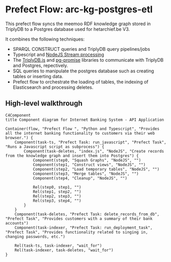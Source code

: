 # Prefect Flow: arc-kg-postgres-etl

This prefect flow syncs the meemoo RDF knowledge graph stored in TriplyDB to a Postgres database used for hetarchief.be V3.

It combines the following techniques:
- SPARQL CONSTRUCT queries and TriplyDB query pipelines/jobs
- Typescript and [NodeJS Stream processing](https://nodejs.org/api/stream.html)
- The [TriplyDB.js](https://docs.triply.cc/triplydb-js/) and [pg-promise](https://github.com/vitaly-t/pg-promise) libraries to communicate with TriplyDB and Postgres, repectively.
- SQL queries to manipulate the postgres database such as creating tables or inserting data.
- Prefect flow to orchestrate the loading of tables, the indexing of Elasticsearch and processing deletes.

## High-level walkthrough



```mermaid
C4Component
title Component diagram for Internet Banking System - API Application

Container(flow, "Prefect Flow ", "Python and Typescript", "Provides all the internet banking functionality to customers via their web browser.") {
    Component(task-ts, "Prefect Task: run_javascript", "Prefect Task", "Runs a Javascript script as subprocess") {
        Component(task-deletes, "index.js", "NodeJS", "Create records from the knowledge graph and insert them into Postgres") {
            Component(step0, "Squash Graphs", "NodeJS", "") 
            Component(step1, "Construct views", "NodeJS", "") 
            Component(step2, "Load temporary tables", "NodeJS", "") 
            Component(step3, "Merge tables", "NodeJS", "") 
            Component(step4, "Cleanup", "NodeJS", "") 
            
            Rel(step0, step1, "")
            Rel(step1, step2, "")
            Rel(step2, step3, "")
            Rel(step3, step4, "")
        }
    }
    Component(task-deletes, "Prefect Task: delete_records_from_db", "Prefect Task", "Provides customers with a summary of their bank accounts")
    Component(task-indexer, "Prefect Task: run_deployment_task", "Prefect Task", "Provides functionality related to singing in, changing passwords, etc.")

    Rel(task-ts, task-indexer, "wait_for")
    Rel(task-indexer, task-deletes, "wait_for")
}
```



